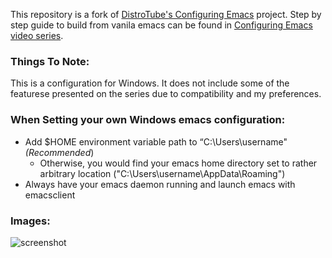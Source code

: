This repository is a fork of [DistroTube's Configuring Emacs](https://gitlab.com/dwt1/configuring-emacs) project. Step by step guide to build from vanila emacs can be found in [Configuring Emacs video series](https://www.youtube.com/watch?v=d1fgypEiQkE&list=PL5--8gKSku15e8lXf7aLICFmAHQVo0KXX&index=1).

### Things To Note:
This is a configuration for Windows. It does not include some of the featurese presented on the series due to compatibility and my preferences.

### When Setting your own Windows emacs configuration:
- Add $HOME environment variable path to “C:\Users\username" *(Recommended*)
	- Otherwise, you would find your emacs home directory set to rather arbitrary location ("C:\Users\username\AppData\Roaming")
- Always have your emacs daemon running and launch emacs with emacsclient

### Images:
![screenshot](https://github.com/Oakmura/Emacs-Configuration/assets/89961585/10f96072-0eeb-4d3b-af90-9c80c9a62b2a)